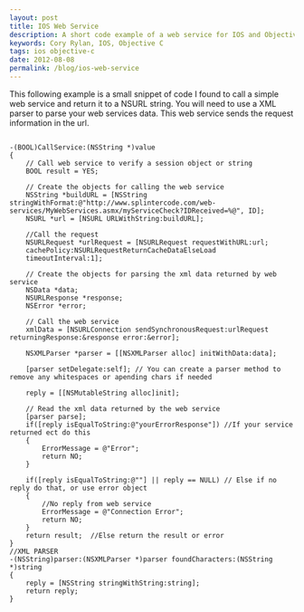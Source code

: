 ```yaml
---
layout: post
title: IOS Web Service
description: A short code example of a web service for IOS and Objective C
keywords: Cory Rylan, IOS, Objective C
tags: ios objective-c
date: 2012-08-08
permalink: /blog/ios-web-service
---
```


This following example is a small snippet of code I found to call a simple web service
and return it to a NSURL string. You will need to use a XML parser to parse your
web services data. This web service sends the request information in the url.

<pre class="language-clike">
<code>
-(BOOL)CallService:(NSString *)value
{
    // Call web service to verify a session object or string
    BOOL result = YES;
    
    // Create the objects for calling the web service
    NSString *buildURL = [NSString stringWithFormat:@"http://www.splintercode.com/web-services/MyWebServices.asmx/myServiceCheck?IDReceived=%@", ID];
    NSURL *url = [NSURL URLWithString:buildURL];
    
    //Call the request
    NSURLRequest *urlRequest = [NSURLRequest requestWithURL:url;
	cachePolicy:NSURLRequestReturnCacheDataElseLoad
    timeoutInterval:1];
    
    // Create the objects for parsing the xml data returned by web service
    NSData *data;
    NSURLResponse *response;
    NSError *error;
    
    // Call the web service
    xmlData = [NSURLConnection sendSynchronousRequest:urlRequest returningResponse:&response error:&error];
    
    NSXMLParser *parser = [[NSXMLParser alloc] initWithData:data];
    
    [parser setDelegate:self]; // You can create a parser method to remove any whitespaces or apending chars if needed
    
    reply = [[NSMutableString alloc]init];
    
    // Read the xml data returned by the web service
    [parser parse];
    if([reply isEqualToString:@"yourErrorResponse"]) //If your service returned ect do this 
    {
        ErrorMessage = @"Error";
        return NO;
    }
    
    if([reply isEqualToString:@""] || reply == NULL) // Else if no reply do that, or use error object
    {
        //No reply from web service
        ErrorMessage = @"Connection Error";
        return NO;
    }
    return result;	//Else return the result or error
}
//XML PARSER 
-(NSString)parser:(NSXMLParser *)parser foundCharacters:(NSString *)string
{
    reply = [NSString stringWithString:string];
    return reply;
}
</code>
</pre>